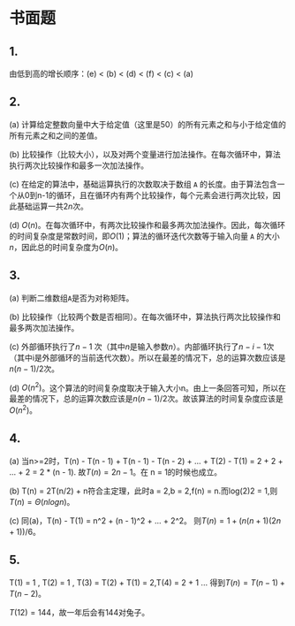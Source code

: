# 书面题

## 1.
由低到高的增长顺序：(e) < (b) < (d)  < (f) < (c) < (a)

## 2.
(a) 计算给定整数向量中大于给定值（这里是50）的所有元素之和与小于给定值的所有元素之和之间的差值。

(b) 比较操作（比较大小），以及对两个变量进行加法操作。在每次循环中，算法执行两次比较操作和最多一次加法操作。

(c) 在给定的算法中，基础运算执行的次数取决于数组 `A` 的长度。由于算法包含一个从0到n-1的循环，且在循环内有两个比较操作，每个元素会进行两次比较，因此基础运算一共$2n$次。

(d) $O(n)。$在每次循环中，有两次比较操作和最多两次加法操作。因此，每次循环的时间复杂度是常数时间，即$O(1)$；算法的循环迭代次数等于输入向量 `A` 的大小 $n$，因此总的时间复杂度为$O(n)$。

## 3.
(a) 判断二维数组`A`是否为对称矩阵。

(b) 比较操作（比较两个数是否相同）。在每次循环中，算法执行两次比较操作和最多两次加法操作。

(c) 外部循环执行了$n−1$ 次（其中$n$是输入参数$n$）。内部循环执行了$n−i−1$次（其中i是外部循环的当前迭代次数）。所以在最差的情况下，总的运算次数应该是$n(n-1)/2$次。

(d) $O(n^2)$。这个算法的时间复杂度取决于输入大小n。由上一条回答可知，所以在最差的情况下，总的运算次数应该是$n(n-1)/2$次。故该算法的时间复杂度应该是$O(n^2)$。

## 4.
(a) 当n>=2时，T(n) - T(n - 1) + T(n - 1) - T(n - 2) + ... + T(2) - T(1) = 2 + 2 + ... + 2 = 2 * (n - 1). 故$T(n) = 2n - 1$。在 n = 1的时候也成立。

(b) T(n) = 2T(n/2) + n符合主定理，此时a = 2,b = 2,f(n) = n.而log(2)2 = 1,则 $T(n) = Θ(nlogn)$。

(c) 同(a)，T(n) - T(1) = n^2 + (n - 1)^2 + ... + 2^2。 则$T(n) = 1 + (n(n + 1)(2n + 1))/6$。

## 5.
T(1) = 1 , T(2) = 1 , T(3) = T(2) + T(1) = 2,T(4) = 2 + 1 ... 得到$T(n) = T(n - 1) + T(n - 2)。$

$T(12) = 144$，故一年后会有144对兔子。